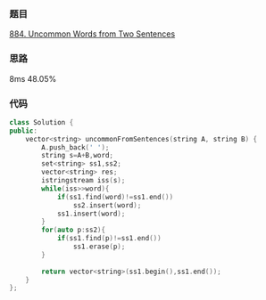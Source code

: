 ### 题目
[884. Uncommon Words from Two Sentences](https://leetcode-cn.com/problems/uncommon-words-from-two-sentences/submissions/)
### 思路
8ms 48.05%


### 代码
```c++
class Solution {
public:
    vector<string> uncommonFromSentences(string A, string B) {
        A.push_back(' ');
        string s=A+B,word;
        set<string> ss1,ss2;
        vector<string> res;
        istringstream iss(s);
        while(iss>>word){
            if(ss1.find(word)!=ss1.end())
                ss2.insert(word);
            ss1.insert(word);
        }
        for(auto p:ss2){
            if(ss1.find(p)!=ss1.end())
                ss1.erase(p);
        }
        
        return vector<string>(ss1.begin(),ss1.end());
    }
};
```
